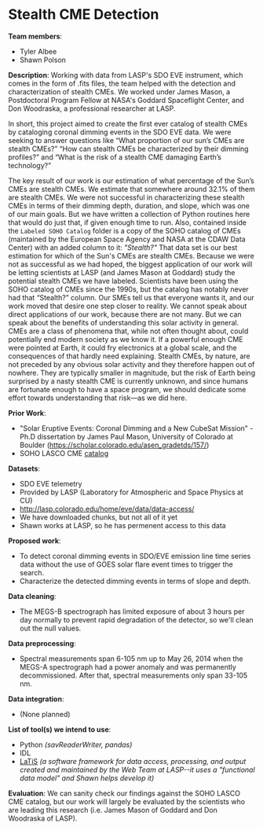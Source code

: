 # Stealth CME Detection

**Team members**: 
 - Tyler Albee 
 - Shawn Polson

**Description**: Working with data from LASP's SDO EVE instrument, which comes in the form of .fits files, the team helped with the detection and characterization of stealth CMEs. We worked under James Mason, a Postdoctoral Program Fellow at NASA's Goddard Spaceflight Center, and Don Woodraska, a professional researcher at LASP. 

In short, this project aimed to create the first ever catalog of stealth CMEs by cataloging coronal dimming events in the SDO EVE data. We were seeking to answer questions like “What proportion of our sun’s CMEs are stealth CMEs?” “How can stealth CMEs be characterized by their dimming profiles?” and “What is the risk of a stealth CME damaging Earth’s technology?” 

The key result of our work is our estimation of what percentage of the Sun’s CMEs are stealth CMEs. We estimate that somewhere around 32.1% of them are stealth CMEs. We were not successful in characterizing these stealth CMEs in terms of their dimming depth, duration, and slope, which was one of our main goals. But we have written a collection of Python routines here that would do just that, if given enough time to run. Also, contained inside the `Labeled SOHO Catalog` folder is a copy of the SOHO catalog of CMEs (maintained by the European Space Agency and NASA at the CDAW Data Center) with an added column to it: *"Stealth?"* That data set is our best estimation for which of the Sun's CMEs are stealth CMEs. Because we were not as successful as we had hoped, the biggest application of our work will be letting scientists at LASP (and James Mason at Goddard) study the potential stealth CMEs we have labeled. Scientists have been using the SOHO catalog of CMEs since the 1990s, but the catalog has notably never had that “Stealth?” column. Our SMEs tell us that everyone wants it, and our work moved that desire one step closer to reality. We cannot speak about direct applications of our work, because there are not many. But we can speak about the benefits of understanding this solar activity in general. CMEs are a class of phenomena that, while not often thought about, could potentially end modern society as we know it. If a powerful enough CME were pointed at Earth, it could fry electronics at a global scale, and the consequences of that hardly need explaining. Stealth CMEs, by nature, are not preceded by any obvious solar activity and they therefore happen out of nowhere. They are typically smaller in magnitude, but the risk of Earth being surprised by a nasty stealth CME is currently unknown, and since humans are fortunate enough to have a space program, we should dedicate some effort towards understanding that risk—as we did here.



**Prior Work**: 
 - "Solar Eruptive Events: Coronal Dimming and a New CubeSat Mission" - Ph.D dissertation by James Paul Mason, University of Colorado at Boulder (https://scholar.colorado.edu/asen_gradetds/157/)
 - SOHO LASCO CME [catalog](https://cdaw.gsfc.nasa.gov/CME_list/UNIVERSAL/2010_05/univ2010_05.html)

**Datasets**: 
 - SDO EVE telemetry 
 - Provided by LASP (Laboratory for Atmospheric and Space Physics at CU)
 - http://lasp.colorado.edu/home/eve/data/data-access/
 - We have downloaded chunks, but not all of it yet
 - Shawn works at LASP, so he has permenent access to this data

**Proposed work**: 
 - To detect coronal dimming events in SDO/EVE emission line time series data without the use of GOES solar flare event times to trigger the search.
 - Characterize the detected dimming events in terms of slope and depth. 

**Data cleaning**: 
 - The MEGS-B spectrograph has limited exposure of about 3 hours per day normally to prevent rapid degradation of the detector, so we'll clean out the null values.

**Data preprocessing**: 
 - Spectral measurements span 6-105 nm up to May 26, 2014 when the MEGS-A spectrograph had a power anomaly and was permanently decommissioned. After that, spectral measurements only span 33-105 nm. 

**Data integration**:
 - (None planned)



**List of tool(s) we intend to use**:
 - Python *(savReaderWriter, pandas)*
 - IDL
 - [LaTiS](https://github.com/latis-data/latis) *(a software framework for data access, processing, and output created and maintained by the Web Team at LASP--it uses a "functional data model" and Shawn helps develop it)*

**Evaluation**: We can sanity check our findings against the SOHO LASCO CME catalog, but our work will largely be evaluated by the scientists who are leading this research (i.e. James Mason of Goddard and Don Woodraska of LASP).
